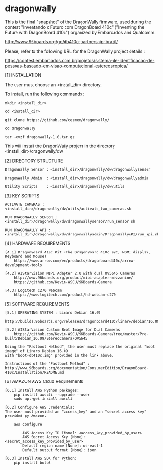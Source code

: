 # dragonwally

This is the final "snapshot" of the DragonWally firmware, used during
the contest "Inventando o Futuro com DragonBoard 410c" ("Inventing the Future with DragonBoard 410c") organized by
Embarcados and Qualcomm.

http://www.96boards.org/go/db410c-partnership-brazil/

Please, refer to the following URL for the DragonWally project details :

https://contest.embarcados.com.br/projetos/sistema-de-identificacao-de-pessoas-baseado-em-visao-computacional-estereoscopica/

[1] INSTALLATION

The user must choose an <install_dir> directory.

To install, run the following commands :

    mkdir <install_dir>

    cd <install_dir>

    git clone https://github.com/cezmen/dragonwally/

    cd dragonwally

    tar -xvzf dragonwally-1.0.tar.gz

This will install the DragonWally project in the directory <install_dir>/dragonwally/dw


[2] DIRECTORY STRUCTURE

    DragonWally Sensor : <install_dir>/dragonwally/dw/dragonwallysensor

    DragonWally Admin  : <install_dir>/dragonwally/dw/dragonwallyadmin

    Utility Scripts    : <install_dir>/dragonwally/dw/utils


[3] KEY SCRIPTS 

    ACTIVATE CAMERAS :  <install_dir>/dragonwally/dw/utils/activate_two_cameras.sh

    RUN DRAGONWALLY SENSOR : <install_dir>/dragonwally/dw/dragonwallysensor/run_sensor.sh

    RUN DRAGONWALLY API : <install_dir>/dragonwally/dw/dragonwallyadmin/DragonWallyAPI/run_api.sh


[4] HARDWARE REQUIREMENTS 

    [4.1] DragonBoard 410c Kit (The DragonBoard 410c SBC, HDMI display, Keyboard and Mouse)
        https://www.arrow.com/en/products/dragonboard410c/arrow-development-tools
    
    [4.2] AIStarVision MIPI Adapter 2.0 with dual OV5645 Cameras
        http://www.96boards.org/product/mipi-adapter-mezzanine/
        https://github.com/Kevin-WSCU/96Boards-Camera
    
    [4.3] Logitech C270 Webcam
        https://www.logitech.com/product/hd-webcam-c270


[5] SOFTWARE REQUIREMENTS

    [5.1] OPERATING SYSTEM : Linaro Debian 16.09
        http://builds.96boards.org/releases/dragonboard410c/linaro/debian/16.09/

    [5.2] AIStarVision Custom Boot Image for Dual Cameras
        https://github.com/Kevin-WSCU/96Boards-Camera/tree/master/Pre-built/Debian_16.09/StereoCamera/OV5645

    Using the "Fastboot Method", the user must replace the original "boot image" of Linaro Debian 16.09 
    with "boot-db410c.img" provided in the link above.

    Instructions of the "Fastboot Method" :
    http://www.96boards.org/documentation/ConsumerEdition/DragonBoard-410c/Installation/README.md

[6] AMAZON AWS Cloud Requirements

    [6.1] Install AWS Python packages:
        pip install awscli --upgrade --user
        sudo apt-get install awscli

    [6.2] Configure AWS Credentials:
    The user must provided an "access_key" and an "secret access key" provided py Amazon.

        aws configure
        
            AWS Access Key ID [None]: <access_key_provided_by_user>
            AWS Secret Access Key [None]: <secret_access_key_provided_by_user>
            Default region name [None]: us-east-1
            Default output format [None]: json

    [6.3] Install AWS SDK for Python:
        pip install boto3 
 
